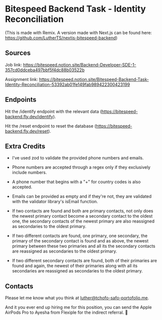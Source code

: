 # Bitespeed Backend Task - Identity Reconciliation

(This is made with Remix. A version made with Next.js can be found here: https://github.com/LutherTS/nextjs-bitespeed-backend)

## Sources

Job link: https://bitespeed.notion.site/Backend-Developer-SDE-1-357cd0ddceba497bbf5f4dc88b03522b

Assignment link: https://bitespeed.notion.site/Bitespeed-Backend-Task-Identity-Reconciliation-53392ab01fe149fab989422300423199

## Endpoints

Hit the /identify endpoint with the relevant data (https://bitespeed-backend.fly.dev/identify).

Hit the /reset endpoint to reset the database (https://bitespeed-backend.fly.dev/reset).

## Extra Credits

- I've used zod to validate the provided phone numbers and emails.
- Phone numbers are accepted through a regex only if they exclusively include numbers.
- A phone number that begins with a "+" for country codes is also accepted.
- Emails can be provided as empty and if they're not, they are validated with the validator library's isEmail function.

- If two contacts are found and both are primary contacts, not only does the newest primary contact become a secondary contact to the oldest one, the secondary contacts of the newest primary are also reassigned as secondaries to the oldest primary.
- If two different contacts are found, one primary, one secondary, the primary of the secondary contact is found and as above, the newest primary between these two primaries and all its the secondary contacts are reassigned as secondaries to the oldest primary.
- If two different secondary contacts are found, both of their primaries are found and again, the newest of their primaries along with all its secondaries are reassigned as secondaries to the oldest primary.

## Contacts

Please let me know what you think at luther@tchofo-safo-portofolio.me.

And it you ever end up hiring me for this position, you can send the Apple AirPods Pro to Ayesha from Flexiple for the indirect referral. 🙂
